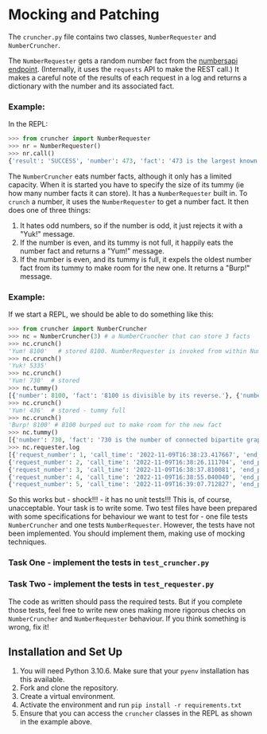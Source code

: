 # Mocking and Patching

The `cruncher.py` file contains two classes, `NumberRequester` and `NumberCruncher`. 

The `NumberRequester` gets a random number fact from the [numbersapi endpoint](http://numbersapi.com/). (Internally, it uses the `requests` API to make the REST call.) It makes a careful note of the results of each request in a log and returns a dictionary with the number and its associated fact.

### Example:
In the REPL:
```python
>>> from cruncher import NumberRequester
>>> nr = NumberRequester()
>>> nr.call()
{'result': 'SUCCESS', 'number': 473, 'fact': '473 is the largest known number whose square and 4^{th} power use different digits.'}
```

The `NumberCruncher` eats number facts, although it only has a limited capacity. When it is started you have to specify the size of its tummy (ie how many number facts it can store). It has a `NumberRequester` built in. To `crunch` a number, it uses the `NumberRequester` to get a number fact. It then does one of three things:
1. It hates odd numbers, so if the number is odd, it just rejects it with a "Yuk!" message.
1. If the number is even, and its tummy is not full, it happily eats the number fact and returns a "Yum!" message.
1. If the number is even, and its tummy is full, it expels the oldest number fact from its tummy to make room for the new one. It returns a "Burp!" message.

### Example:
If we start a REPL, we should be able to do something like this:
```python
>>> from cruncher import NumberCruncher
>>> nc = NumberCruncher(3) # a NumberCruncher that can store 3 facts
>>> nc.crunch()
'Yum! 8100'   # stored 8100. NumberRequester is invoked from within NumberCruncher
>>> nc.crunch()
'Yuk! 5335'
>>> nc.crunch()
'Yum! 730'  # stored
>>> nc.tummy()
[{'number': 8100, 'fact': '8100 is divisible by its reverse.'}, {'number': 730, 'fact': '730 is the number of connected bipartite graphs with 9 vertices.'}]
>>> nc.crunch()
'Yum! 436'  # stored - tummy full
>>> nc.crunch()
'Burp! 8100' # 8100 burped out to make room for the new fact
>>> nc.tummy()
[{'number': 730, 'fact': '730 is the number of connected bipartite graphs with 9 vertices.'}, {'number': 436, 'fact': '436 is a boring number.'}, {'number': 5624, 'fact': '5624 is the number of binary 5×5 matrices up to permutations of rows and columns.'}]
>>> nc.requester.log
[{'request_number': 1, 'call_time': '2022-11-09T16:38:23.417667', 'end_point': 'http://numbersapi.com/random/math', 'result': 'SUCCESS', 'number': 8100},  
{'request_number': 2, 'call_time': '2022-11-09T16:38:26.111704', 'end_point': 'http://numbersapi.com/random/math', 'result': 'SUCCESS', 'number': 5335},  
{'request_number': 3, 'call_time': '2022-11-09T16:38:37.810081', 'end_point': 'http://numbersapi.com/random/math', 'result': 'SUCCESS', 'number': 730},  
{'request_number': 4, 'call_time': '2022-11-09T16:38:55.040040', 'end_point': 'http://numbersapi.com/random/math', 'result': 'SUCCESS', 'number': 436},  
{'request_number': 5, 'call_time': '2022-11-09T16:39:07.712827', 'end_point': 'http://numbersapi.com/random/math', 'result': 'SUCCESS', 'number': 5624}]
```

So this works but - shock!!! - it has no unit tests!!! This is, of course, unacceptable. Your task is to write some. Two test files have been prepared with some specifications for behaviour we want to test for - one file tests `NumberCruncher` and one tests `NumberRequester`. However, the tests have not been implemented. You should implement them, making use of mocking techniques. 

### Task One - implement the tests in `test_cruncher.py`

### Task Two - implement the tests in `test_requester.py`

The code as written should pass the required tests. But if you complete those tests, feel free to write new ones making more rigorous checks on `NumberCruncher` and `NumberRequester` behaviour. If you think something is wrong, fix it!



## Installation and Set Up
1. You will need Python 3.10.6. Make sure that your `pyenv` installation has this available. 
1. Fork and clone the repository. 
1. Create a virtual environment.
1. Activate the environment and run `pip install -r requirements.txt`
1. Ensure that you can access the `cruncher` classes in the REPL as shown in the example above.
